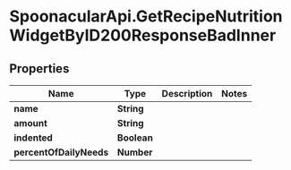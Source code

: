 # SpoonacularApi.GetRecipeNutritionWidgetByID200ResponseBadInner

## Properties

Name | Type | Description | Notes
------------ | ------------- | ------------- | -------------
**name** | **String** |  | 
**amount** | **String** |  | 
**indented** | **Boolean** |  | 
**percentOfDailyNeeds** | **Number** |  | 


